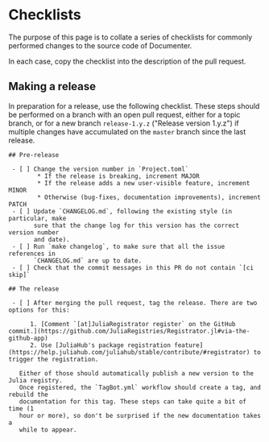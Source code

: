 # Checklists

The purpose of this page is to collate a series of checklists for commonly
performed changes to the source code of Documenter.

In each case, copy the checklist into the description of the pull request.

## Making a release

In preparation for a release, use the following checklist. These steps should be performed on a branch with an open pull request, either for a topic branch, or for a new branch `release-1.y.z` ("Release version 1.y.z") if multiple changes have accumulated on the `master` branch since the last release.

````
## Pre-release

 - [ ] Change the version number in `Project.toml`
        * If the release is breaking, increment MAJOR
        * If the release adds a new user-visible feature, increment MINOR
        * Otherwise (bug-fixes, documentation improvements), increment PATCH
 - [ ] Update `CHANGELOG.md`, following the existing style (in particular, make
       sure that the change log for this version has the correct version number
       and date).
 - [ ] Run `make changelog`, to make sure that all the issue references in
       `CHANGELOG.md` are up to date.
 - [ ] Check that the commit messages in this PR do not contain `[ci skip]`

## The release

 - [ ] After merging the pull request, tag the release. There are two options for this:

      1. [Comment `[at]JuliaRegistrator register` on the GitHub commit.](https://github.com/JuliaRegistries/Registrator.jl#via-the-github-app)
      2. Use [JuliaHub's package registration feature](https://help.juliahub.com/juliahub/stable/contribute/#registrator) to trigger the registration.   

   Either of those should automatically publish a new version to the Julia registry.
   Once registered, the `TagBot.yml` workflow should create a tag, and rebuild the
   documentation for this tag. These steps can take quite a bit of time (1
   hour or more), so don't be surprised if the new documentation takes a
   while to appear.
````
